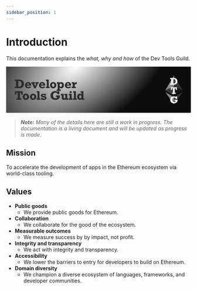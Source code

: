 ```yaml
---
sidebar_position: 1
---
```

# Introduction

This documentation explains the *what, why and how* of the Dev Tools Guild.

![Dev Tools Guild Banner](/img/dtg-banner.png)

> ***Note:** Many of the details here are still a work in progress. The documentation is a living document and will be updated as progress is made.*

## Mission

To accelerate the development of apps in the Ethereum ecosystem via world-class tooling.

## Values

- **Public goods**
  - We provide public goods for Ethereum.
- **Collaboration**
  - We collaborate for the good of the ecosystem.
- **Measurable outcomes**
  - We measure success by by impact, not profit.
- **Integrity and transparency**
  - We act with integrity and transparency.
- **Accessibility**
  - We lower the barriers to entry for developers to build on Ethereum.
- **Domain diversity**
  - We champion a diverse ecosystem of languages, frameworks, and developer communities.
